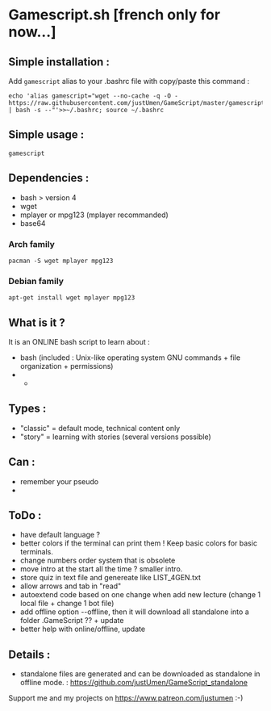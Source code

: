 # Gamescript.sh [french only for now...]

## Simple installation :

Add `gamescript` alias to your .bashrc file with copy/paste this command :

    echo 'alias gamescript="wget --no-cache -q -O - https://raw.githubusercontent.com/justUmen/GameScript/master/gamescript.sh | bash -s --"'>>~/.bashrc; source ~/.bashrc

## Simple usage :

    gamescript

## Dependencies :

* bash > version 4
* wget
* mplayer or mpg123 (mplayer recommanded)
* base64

### Arch family

    pacman -S wget mplayer mpg123

### Debian family

    apt-get install wget mplayer mpg123

## What is it ?

It is an ONLINE bash script to learn about :

* bash (included : Unix-like operating system GNU commands + file organization + permissions)
* -

## Types :

* "classic" = default mode, technical content only
* "story" = learning with stories (several versions possible)

## Can :

* remember your pseudo
* 

## ToDo :

* have default language ?
* better colors if the terminal can print them ! Keep basic colors for basic terminals.
* change numbers order system that is obsolete
* move intro at the start all the time ? smaller intro.
* store quiz in text file and genereate like LIST_4GEN.txt
* allow arrows and tab in "read"
* autoextend code based on one change when add new lecture (change 1 local file  + change 1 bot file)
* add offline option --offline, then it will download all standalone into a folder .GameScript ?? + update
* better help with online/offline, update

## Details :

* standalone files are generated and can be downloaded as standalone in offline mode. : https://github.com/justUmen/GameScript_standalone

Support me and my projects on https://www.patreon.com/justumen :-)
